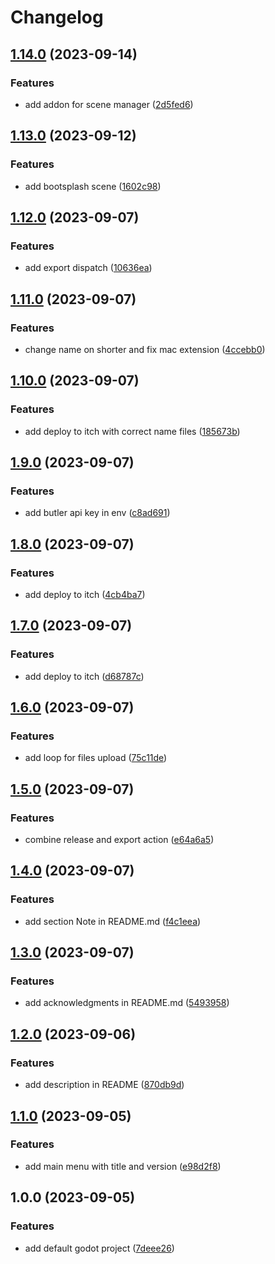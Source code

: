 # Changelog

## [1.14.0](https://github.com/nblackninja/godot-game-template-extended/compare/v1.13.0...v1.14.0) (2023-09-14)


### Features

* add addon for scene manager ([2d5fed6](https://github.com/nblackninja/godot-game-template-extended/commit/2d5fed64f4efbf1830354c838dfa5f22ccc4e8d2))

## [1.13.0](https://github.com/nblackninja/godot-game-template-extended/compare/v1.12.0...v1.13.0) (2023-09-12)


### Features

* add bootsplash scene ([1602c98](https://github.com/nblackninja/godot-game-template-extended/commit/1602c98238ac44b77b691960e48cdd2c5dae5c3b))

## [1.12.0](https://github.com/nblackninja/godot-game-template-extended/compare/v1.11.0...v1.12.0) (2023-09-07)


### Features

* add export dispatch ([10636ea](https://github.com/nblackninja/godot-game-template-extended/commit/10636ea778df68cf477813c903474ba1c5694b59))

## [1.11.0](https://github.com/nblackninja/godot-game-template-extended/compare/v1.10.0...v1.11.0) (2023-09-07)


### Features

* change name on shorter and fix mac extension ([4ccebb0](https://github.com/nblackninja/godot-game-template-extended/commit/4ccebb00bb0d11f3506fc2c594178394a114697b))

## [1.10.0](https://github.com/nblackninja/godot-game-template-extended/compare/v1.9.0...v1.10.0) (2023-09-07)


### Features

* add deploy to itch with correct name files ([185673b](https://github.com/nblackninja/godot-game-template-extended/commit/185673b40d1a6554291f58f974f2ab45820387dc))

## [1.9.0](https://github.com/nblackninja/godot-game-template-extended/compare/v1.8.0...v1.9.0) (2023-09-07)


### Features

* add butler api key in env ([c8ad691](https://github.com/nblackninja/godot-game-template-extended/commit/c8ad69104de0c7176b33e1d41b7962f971af06b6))

## [1.8.0](https://github.com/nblackninja/godot-game-template-extended/compare/v1.7.0...v1.8.0) (2023-09-07)


### Features

* add deploy to itch ([4cb4ba7](https://github.com/nblackninja/godot-game-template-extended/commit/4cb4ba7bf94a01eb6a2d18ad394904028ce3b638))

## [1.7.0](https://github.com/nblackninja/godot-game-template-extended/compare/v1.6.0...v1.7.0) (2023-09-07)


### Features

* add deploy to itch ([d68787c](https://github.com/nblackninja/godot-game-template-extended/commit/d68787c00eb8ef91b403680f27c7a209779d9ea5))

## [1.6.0](https://github.com/nblackninja/godot-game-template-extended/compare/v1.5.0...v1.6.0) (2023-09-07)


### Features

* add loop for files upload ([75c11de](https://github.com/nblackninja/godot-game-template-extended/commit/75c11de8ed67f6d6612b79d1e1d18d028ee5f786))

## [1.5.0](https://github.com/nblackninja/godot-game-template-extended/compare/v1.4.0...v1.5.0) (2023-09-07)


### Features

* combine release and export action ([e64a6a5](https://github.com/nblackninja/godot-game-template-extended/commit/e64a6a5e775a8ffe4e4edeceeae827075629e74d))

## [1.4.0](https://github.com/nblackninja/godot-game-template-extended/compare/v1.3.0...v1.4.0) (2023-09-07)


### Features

* add section Note in README.md ([f4c1eea](https://github.com/nblackninja/godot-game-template-extended/commit/f4c1eead1d194e440fc612c3db210b00f06ec727))

## [1.3.0](https://github.com/nblackninja/godot-game-template-extended/compare/v1.2.0...v1.3.0) (2023-09-07)


### Features

* add acknowledgments in README.md ([5493958](https://github.com/nblackninja/godot-game-template-extended/commit/5493958bead7d7f1ac6ca5293f4f5415989fe9c8))

## [1.2.0](https://github.com/nblackninja/godot-game-template-extended/compare/v1.1.0...v1.2.0) (2023-09-06)


### Features

* add description in README ([870db9d](https://github.com/nblackninja/godot-game-template-extended/commit/870db9d145a29b00986bb2001118cccfeb4cd74f))

## [1.1.0](https://github.com/nblackninja/godot-game-template-extended/compare/v1.0.0...v1.1.0) (2023-09-05)


### Features

* add main menu with title and version ([e98d2f8](https://github.com/nblackninja/godot-game-template-extended/commit/e98d2f8892d8c9f1133b6c3ae26da83590048bf6))

## 1.0.0 (2023-09-05)


### Features

* add default godot project ([7deee26](https://github.com/nblackninja/godot-game-template-extended/commit/7deee266943c0a7131b21c6f770a5b548b3537fc))

